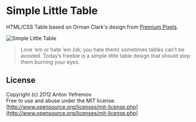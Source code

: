 Simple Little Table
=============
HTML/CSS Table based on Orman Clark's design from [Premium Pixels](http://www.premiumpixels.com/freebies/simple-little-table-psd/ "Premium Pixels").

![Simple Little Table](http://turbo.premiumpixels.com/wp-content/uploads/2010/11/lead-23.jpg)

>Love ‘em or hate ‘em (ok, you hate them) sometimes tables can’t be avoided. Today’s freebie is a simple little table design that should stop them burning your eyes.

## License

Copyright (c) 2012 Anton Yefremov  
Free to use and abuse under the MIT license.  
[http://www.opensource.org/licenses/mit-license.php](http://www.opensource.org/licenses/mit-license.php)